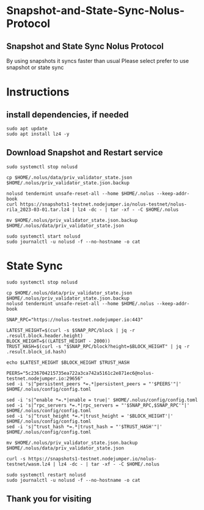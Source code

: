 # Snapshot-and-State-Sync-Nolus-Protocol
## Snapshot and State Sync Nolus Protocol

By using snapshots it syncs faster than usual
Please select prefer to use snapshot or state sync

# Instructions

## install dependencies, if needed
```
sudo apt update
sudo apt install lz4 -y
```

## Download Snapshot and Restart service
```
sudo systemctl stop nolusd

cp $HOME/.nolus/data/priv_validator_state.json $HOME/.nolus/priv_validator_state.json.backup 

nolusd tendermint unsafe-reset-all --home $HOME/.nolus --keep-addr-book 
curl https://snapshots1-testnet.nodejumper.io/nolus-testnet/nolus-rila_2023-03-01.tar.lz4 | lz4 -dc - | tar -xf - -C $HOME/.nolus

mv $HOME/.nolus/priv_validator_state.json.backup $HOME/.nolus/data/priv_validator_state.json 

sudo systemctl start nolusd
sudo journalctl -u nolusd -f --no-hostname -o cat
```

# State Sync
```
sudo systemctl stop nolusd

cp $HOME/.nolus/data/priv_validator_state.json $HOME/.nolus/priv_validator_state.json.backup
nolusd tendermint unsafe-reset-all --home $HOME/.nolus --keep-addr-book

SNAP_RPC="https://nolus-testnet.nodejumper.io:443"

LATEST_HEIGHT=$(curl -s $SNAP_RPC/block | jq -r .result.block.header.height)
BLOCK_HEIGHT=$((LATEST_HEIGHT - 2000))
TRUST_HASH=$(curl -s "$SNAP_RPC/block?height=$BLOCK_HEIGHT" | jq -r .result.block_id.hash)

echo $LATEST_HEIGHT $BLOCK_HEIGHT $TRUST_HASH

PEERS="5c236704215735ea722a3ca742a5161c2e871ec6@nolus-testnet.nodejumper.io:29656"
sed -i 's|^persistent_peers *=.*|persistent_peers = "'$PEERS'"|' $HOME/.nolus/config/config.toml

sed -i 's|^enable *=.*|enable = true|' $HOME/.nolus/config/config.toml
sed -i 's|^rpc_servers *=.*|rpc_servers = "'$SNAP_RPC,$SNAP_RPC'"|' $HOME/.nolus/config/config.toml
sed -i 's|^trust_height *=.*|trust_height = '$BLOCK_HEIGHT'|' $HOME/.nolus/config/config.toml
sed -i 's|^trust_hash *=.*|trust_hash = "'$TRUST_HASH'"|' $HOME/.nolus/config/config.toml

mv $HOME/.nolus/priv_validator_state.json.backup $HOME/.nolus/data/priv_validator_state.json

curl -s https://snapshots1-testnet.nodejumper.io/nolus-testnet/wasm.lz4 | lz4 -dc - | tar -xf - -C $HOME/.nolus

sudo systemctl restart nolusd
sudo journalctl -u nolusd -f --no-hostname -o cat
```
## Thank you for visiting
